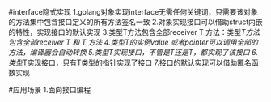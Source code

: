 #interface隐式实现
1.golang对象实现interface无需任何关键词，只需要该对象的方法集中包含接口定义的所有方法签名一致
2.对象实现接口可以借助struct内嵌的特性，实现接口的默认实现
3.类型T方法包含全部receiver T 方法：类型*T方法包含全部receiver T 和 *T 方法
4.类型T的实例value 或者pointer可以调用全部的方法，编译器会自动转换
5.类型T实现接口，不管是T还是*T，都实现了该接口
6.类型*T实现接口，只有T类型的指针实现了接口
7.接口的默认实现可以借助匿名函数实现

#应用场景
1.面向接口编程